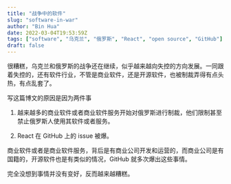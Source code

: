 ```yaml
---
title: "战争中的软件"
slug: "software-in-war"
author: "Bin Hua"
date: 2022-03-04T19:53:59Z
tags: ["software", "乌克兰", "俄罗斯", "React", "open source", "GitHub"]
draft: false
---
```


很糟糕，乌克兰和俄罗斯的战争还在继续，似乎越来越向失控的方向发展。一同跟着失控的，还有软件行业，不管是商业软件，还是开源软件，也被制裁弄得有点头热，有点乱套了。

写这篇博文的原因是因为两件事

1. 越来越多的商业软件或者商业软件服务开始对俄罗斯进行制裁，他们限制甚至禁止俄罗斯人使用其软件或者服务。

2. React 在 GitHub 上的 issue 被爆。

商业软件或者是商业软件服务，背后是有商业公司开发和运营的，而商业公司是有国籍的，开源软件也是有类似的情况，GitHub 就多次爆出这些事情。

完全没想到事情并没有变好，反而越来越糟糕。